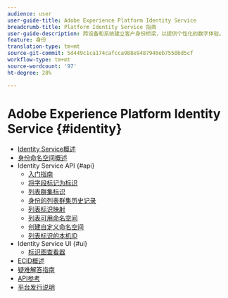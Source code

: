 ```yaml
---
audience: user
user-guide-title: Adobe Experience Platform Identity Service
breadcrumb-title: Platform Identity Service 指南
user-guide-description: 跨设备和系统建立客户身份桥梁，以提供个性化的数字体验。
feature: 身份
translation-type: tm+mt
source-git-commit: 5d449c1ca174cafcca988e9487940eb7550bd5cf
workflow-type: tm+mt
source-wordcount: '97'
ht-degree: 28%

---
```



# Adobe Experience Platform Identity Service {#identity}

- [Identity Service概述](home.md)
- [身份命名空间概述](namespaces.md)
- Identity Service API {#api}
   - [入门指南](api/getting-started.md)
   - [将字段标记为标识](api/label-identities.md)
   - [列表群集标识](api/list-cluster-identites.md)
   - [身份的列表群集历史记录](api/list-cluster-history.md)
   - [列表标识映射](api/list-identity-mappings.md)
   - [列表可用命名空间](api/list-namespaces.md)
   - [创建自定义命名空间](api/create-custom-namespace.md)
   - [列表标识的本机ID](api/list-native-id.md)
- Identity Service UI {#ui}
   - [标识图查看器](ui/identity-graph-viewer.md)
- [ECID概述](ecid.md)
- [疑难解答指南](troubleshooting-guide.md)
- [API参考](https://www.adobe.io/apis/experienceplatform/home/api-reference.html#!acpdr/swagger-specs/id-service-api.yaml)
- [平台发行说明](https://www.adobe.com/go/platform-release-notes-en)